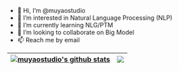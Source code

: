 - 👋 Hi, I’m @muyaostudio
- 👀 I’m interested in Natural Language Processing (NLP)
- 🌱 I’m currently learning NLG/PTM
- 💞️ I’m looking to collaborate on Big Model
- 📫 Reach me by email

<!---
muyaostudio/muyaostudio is a ✨ special ✨ repository because its `README.md` (this file) appears on your GitHub profile.
You can click the Preview link to take a look at your changes.
--->


| <a href="https://github.com/muyaostudio/github-readme-stats"><img align="center" src="https://github-readme-stats.vercel.app/api?username=muyaostudio&show_icons=true&include_all_commits=true&theme=buefy&hide_border=true" alt="muyaostudio's github stats" /></a> | <a href="https://github.com/muyaostudio/github-readme-stats"><img align="center" src="https://github-readme-stats.vercel.app/api/top-langs/?username=muyaostudio&layout=compact&theme=buefy&hide_border=true" /></a> |
| ------------- | ------------- |
